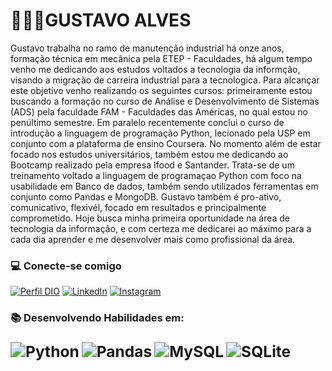 # 👨🏽‍🦲GUSTAVO ALVES

Gustavo trabalha no ramo de manutenção industrial há onze anos, formação técnica em mecânica pela ETEP - Faculdades, há algum tempo venho me dedicando aos estudos voltados a tecnologia da informção, visando a migração de carreira industrial para a tecnologica. Para alcançar este objetivo venho realizando os seguintes cursos: primeiramente estou buscando a formação no curso de Análise e Desenvolvimento de Sistemas (ADS) pela faculdade FAM - Faculdades das Américas, no qual estou no penúltimo semestre. Em paralelo recentemente conclui o curso de introdução a linguagem de programação Python, lecionado pela USP em conjunto com a plataforma de ensino Coursera. No momento além de estar focado nos estudos universitários, também estou me dedicando ao Bootcamp realizado pela empresa Ifood e Santander. Trata-se de um treinamento voltado a linguagem de programaçao Python com foco na usabilidade em Banco de dados, também sendo utilizados ferramentas em conjunto como Pandas e MongoDB. Gustavo também é pro-ativo, comunicativo, flexivél, focado em resultados e principalmente comprometido. Hoje busca minha primeira oportunidade na área de tecnologia da informação, e com certeza me dedicarei ao máximo para a cada dia aprender e me desenvolver mais como profissional da área.

### 💻 Conecte-se comigo
[![Perfil DIO](https://img.shields.io/badge/-Meu%20Perfil%20na%20DIO-30A3DC?style=for-the-badge)](hthttps://web.dio.me/users/gustavodeoliveira_sjc?tab=skills)
[![LinkedIn](https://img.shields.io/badge/-LinkedIn-000?style=for-the-badge&logo=linkedin&logoColor=30A3DC)](https://www.linkedin.com/in/gustavo-alves-565aa5b2/)
[![Instagram](https://img.shields.io/badge/Instagram-000?style=for-the-badge&logo=instagram)](https://www.instagram.com/gustavo22alves/)

### 📚 Desenvolvendo Habilidades em:

### <img src="https://img.shields.io/badge/Python-3776AB?style=for-the-badge&logo=python&logoColor=white" alt="Python" style="zoom:150%;" /> <img src="https://img.shields.io/badge/Pandas-2C2D72?style=for-the-badge&logo=pandas" alt="Pandas" style="zoom:150%;" /> <img src="https://img.shields.io/badge/mysql-00f.svg?style=for-the-badge&logo=mysql&logoColor=white" alt="MySQL" style="zoom:150%;" /> <img src="https://img.shields.io/badge/sqlite-07405e.svg?style=for-the-badge&logo=sqlite&logoColor=white" alt="SQLite" style="zoom:150%;" />

